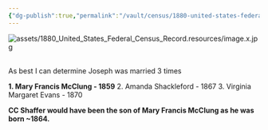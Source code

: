 ```yaml
---
{"dg-publish":true,"permalink":"/vault/census/1880-united-states-federal-census-record-1/","tags":["Clayton-Shaffer","Joseph-Shaffer"]}
---
```


![assets/1880_United_States_Federal_Census_Record.resources/image.x.jpg](/img/user/assets/1880_United_States_Federal_Census_Record.resources/image.x.jpg)  

As best I can determine Joseph was married 3 times

**1\. Mary Francis McClung - 1859**
2\. Amanda Shackleford - 1867
3\. Virginia Margaret Evans - 1870

**CC Shaffer would have been the son of Mary Francis McClung as he was born ~1864.**
